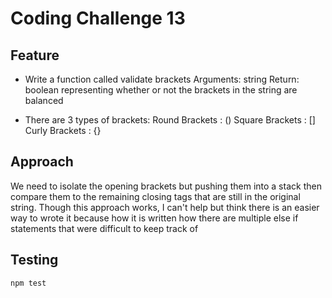 # Coding Challenge 13

## Feature

  - Write a function called validate brackets
    Arguments: string
    Return: boolean
     representing whether or not the brackets in the string are balanced


-  There are 3 types of brackets:
  Round Brackets : ()
  Square Brackets : []
  Curly Brackets : {}


## Approach
We need to isolate the opening brackets but pushing them into a stack then compare them to the remaining closing tags that are still in the original string. Though this approach works, I can't help but think there is an easier way to wrote it because how it is written how there are multiple else if statements that were difficult to keep track of

## Testing

    npm test
